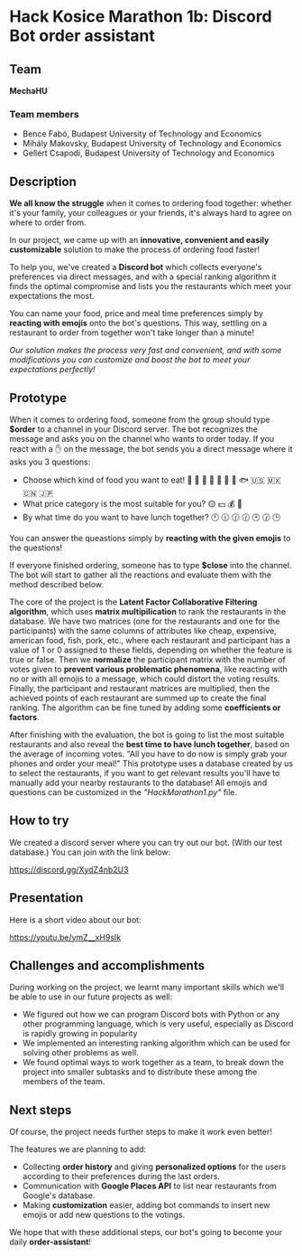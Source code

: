 # Hack Kosice Marathon 1b: Discord Bot order assistant


## Team

**MechaHU**

### Team members

- Bence Fabó, Budapest University of Technology and Economics
- Mihály Makovsky, Budapest University of Technology and Economics
- Gellért Csapodi, Budapest University of Technology and Economics

## Description

**We all know the struggle** when it comes to ordering food together: whether it's your family, your colleagues or your friends, it's always hard to agree on where to order from.

In our project, we came up with an **innovative, convenient and easily customizable** solution to make the process of ordering food faster!

To help you, we've created a **Discord bot** which collects everyone's preferences via direct messages, and with a special ranking algorithm it finds the optimal compromise and lists you the restaurants which meet your expectations the most.

You can name your food, price and meal time preferences simply by **reacting with emojis** onto the bot's questions. This way, settling on a restaurant to order from together won't take longer than a minute!

*Our solution makes the process very fast and convenient, and with some modifications you can customize and boost the bot to meet your expectations perfectly!*
## Prototype

When it comes to ordering food, someone from the group should type **$order** to a channel in your Discord server.
The bot recognizes the message and asks you on the channel who wants to order today. If you react with a ✋ on the message, the bot sends you a direct message where it asks you 3 questions:

- Choose which kind of food you want to eat! 🍕 🍔 🥪 🥗 🐔 🐄 🐖 🐟 🇺🇸 🇲🇽 🇨🇳 🇯🇵
- What price category is the most suitable for you?  🟡 💵 💰 💎
- By what time do you want to have lunch together? 🕛 🕧 🕜 🕜 🕑 🕝 🕒

You can answer the queastions simply by **reacting with the given emojis** to the questions!

If everyone finished ordering, someone has to type **$close** into the channel. 
The bot will start to gather all the reactions and evaluate them with the method described below.

The core of the project is the **Latent Factor Collaborative Filtering algorithm**, which uses **matrix multipilication** to rank the restaurants in the database. We have two matrices (one for the restaurants and one for the participants) with the same columns of attributes like cheap, expensive, american food, fish, pork, etc., where each restaurant and participant has a value of 1 or 0 assigned to these fields, depending on whether the feature is true or false. Then we **normalize** the participant matrix with the number of votes given to **prevent various problematic phenomena**, like reacting with no or with all emojis to a message, which could distort the voting results. Finally, the participant and restaurant matrices are multiplied, then the achieved points of each restaurant are summed up to create the final ranking. The algorithm can be fine tuned by adding some **coefficients or factors**.

After finishing with the evaluation, the bot is going to list the most suitable restaurants and also reveal the **best time to have lunch together**, based on the average of incoming votes. "All you have to do now is simply grab your phones and order your meal!"
This prototype uses a database created by us to select the restaurants, if you want to get relevant results you'll have to manually add your nearby restaurants to the database!
All emojis and questions can be customized in the *"HackMarathon1.py"* file.
## How to try
We created a discord server where you can try out our bot. (With our test database.) You can join with the link below:

https://discord.gg/XydZ4nb2U3

## Presentation

Here is a short video about our bot:

https://youtu.be/ymZ__xH9sIk

## Challenges and accomplishments

During working on the project, we learnt many important skills which we'll be able to use in our future projects as well:

- We figured out how we can program Discord bots with Python or any other programming language, which is very useful, especially as Discord is rapidly growing in popularity
- We implemented an interesting ranking algorithm which can be used for solving other problems as well.
- We found optimal ways to work together as a team, to break down the project into smaller subtasks and to distribute these among the members of the team.

## Next steps

Of course, the project needs further steps to make it work even better!

The features we are planning to add:
- Collecting **order history** and giving **personalized options** for the users according to their preferences during the last orders.
- Communication with **Google Places API** to list near restaurants from Google's database.
- Making **customization** easier, adding bot commands to insert new emojis or add new questions to the votings.

We hope that with these additional steps, our bot's going to become your daily **order-assistant**!
